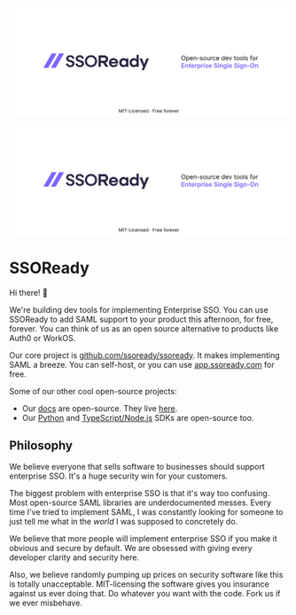 <p align="center">

![](https://github.com/ucarion/documentation/blob/main/Frame%2024%20(2).png?raw=true#gh-light-mode-only)

![](https://github.com/ucarion/documentation/blob/main/Frame%2024%20(1).png?raw=true#gh-dark-mode-only)

</p>

# SSOReady

Hi there! :wave:

We're building dev tools for implementing Enterprise SSO. You can use SSOReady
to add SAML support to your product this afternoon, for free, forever. You can
think of us as an open source alternative to products like Auth0 or WorkOS.

Our core project is
[github.com/ssoready/ssoready](https://github.com/ssoready/ssoready). It makes
implementing SAML a breeze. You can self-host, or you can use
[app.ssoready.com](https://app.ssoready.com) for free.

Some of our other cool open-source projects:

* Our [docs](https://ssoready.com/docs) are open-source. They live
  [here](github.com/ssoready/fern-config).
* Our [Python](https://github.com/ssoready/ssoready-python) and
  [TypeScript/Node.js](https://github.com/ssoready/ssoready-typescript) SDKs are open-source too.

## Philosophy

We believe everyone that sells software to businesses should support enterprise
SSO. It's a huge security win for your customers.

The biggest problem with enterprise SSO is that it's way too confusing. Most
open-source SAML libraries are underdocumented messes. Every time I've tried to
implement SAML, I was constantly looking for someone to just tell me what in the
_world_ I was supposed to concretely do.

We believe that more people will implement enterprise SSO if you make it obvious
and secure by default. We are obsessed with giving every developer clarity and
security here.

Also, we believe randomly pumping up prices on security software like this is
totally unacceptable. MIT-licensing the software gives you insurance against us
ever doing that. Do whatever you want with the code. Fork us if we ever
misbehave.
